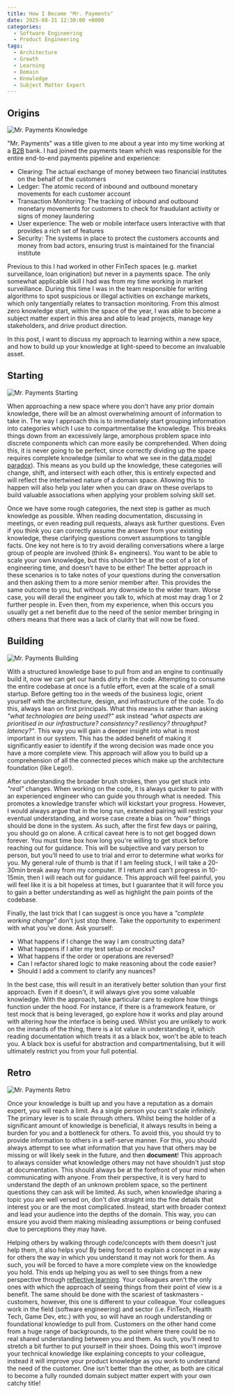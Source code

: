 ```yaml
---
title: How I Became "Mr. Payments"
date: 2025-08-31 12:30:00 +0000
categories:
  - Software Engineering
  - Product Engineering
tags:
  - Architecture
  - Growth
  - Learning
  - Domain
  - Knowledge
  - Subject Matter Expert
---
```


## Origins

![Mr. Payments Knowledge](../assets/img/posts/2025-08-31-images/mr-payments-knowledge.png)

"Mr. Payments" was a title given to me about a year into my time working at a [B2B](https://en.wikipedia.org/wiki/Business-to-business) bank. I had joined the payments team which was responsible for the entire end-to-end payments pipeline and experience:

* Clearing: The actual exchange of money between two financial institutes on the behalf of the customers
* Ledger: The atomic record of inbound and outbound monetary movements for each customer account
* Transaction Monitoring: The tracking of inbound and outbound monetary movements for customers to check for fraudulant activity or signs of money laundering
* User experience: The web or mobile interface users interactive with that provides a rich set of features
* Security: The systems in place to protect the customers accounts and money from bad actors, ensuring trust is maintained for the financial institute

Previous to this I had worked in other FinTech spaces (e.g. market surveillance, loan origination) but never in a payments space. The only somewhat applicable skill I had was from my time working in market surveillance. During this time I was in the team responsible for writing algorithms to spot suspicious or illegal activities on exchange markets, which only tangentially relates to transaction monitoring. From this almost zero knowledge start, within the space of the year, I was able to become a subject matter expert in this area and able to lead projects, manage key stakeholders, and drive product direction.

In this post, I want to discuss my approach to learning within a new space, and how to build up your knowledge at light-speed to become an invaluable asset.

## Starting

![Mr. Payments Starting](../assets/img/posts/2025-08-31-images/mr-payments-starting.png)

When approaching a new space where you don't have any prior domain knowledge, there will be an almost overwhelming amount of information to take in. The way I approach this is to immediately start grouping information into categories which I use to compartmentalise the knowledge. This breaks things down from an excessively large, amorphous problem space into discrete components which can more easily be comprehended. When doing this, it is never going to be perfect, since correctly dividing up the space requires complete knowledge (similar to what we see in the [data model paradox](../data-model-paradox)). This means as you build up the knowledge, these categories will change, shift, and intersect with each other, this is entirely expected and will reflect the intertwined nature of a domain space. Allowing this to happen will also help you later when you can draw on these overlaps to build valuable associations when applying your problem solving skill set.

Once we have some rough categories, the next step is gather as much knowledge as possible. When reading documentation, discussing in meetings, or even reading pull requests, always ask further questions. Even if you think you can correctly assume the answer from your existing knowledge, these clarifying questions convert assumptions to tangible facts. One key not here is to try avoid derailing conversations where a large group of people are involved (think 8+ engineers). You want to be able to scale your own knowledge, but this shouldn't be at the cost of a lot of engineering time, and doesn't have to be either! The better approach in these scenarios is to take notes of your questions during the conversation and then asking them to a more senior member after. This provides the same outcome to you, but without any downside to the wider team. Worse case, you will derail the engineer you talk to, which at most may drag 1 or 2 further people in. Even then, from my experience, when this occurs you usually get a net benefit due to the need of the senior member bringing in others means that there was a lack of clarity that will now be fixed.

## Building

![Mr. Payments Building](../assets/img/posts/2025-08-31-images/mr-payments-building.png)

With a structured knowledge base to pull from and an engine to continually build it, now we can get our hands dirty in the code. Attempting to consume the entire codebase at once is a futile effort, even at the scale of a small startup. Before getting too in the weeds of the business logic, orient yourself with the architecture, design, and infrastructure of the code. To do this, always lean on first principals. What this means is rather than asking *"what technologies are being used?"* ask instead *"what aspects are prioritised in our infrastructure? consistency? resiliency? throughput? latency?"*. This way you will gain a deeper insight into what is most important in our system. This has the added benefit of making it significantly easier to identify if the wrong decision was made once you have a more complete view. This approach will allow you to build up a comprehension of all the connected pieces which make up the architecture foundation (like Lego!).

After understanding the broader brush strokes, then you get stuck into *"real"* changes. When working on the code, it is always quicker to pair with an experienced engineer who can guide you through what is needed. This promotes a knowledge transfer which will kickstart your progress. However, I would always argue that in the long run, extended pairing will restrict your eventual understanding, and worse case create a bias on *"how"* things should be done in the system. As such, after the first few days or pairing, you should go on alone. A critical caveat here is to not get bogged down forever. You must time box how long you're willing to get stuck before reaching out for guidance. This will be subjective and vary person to person, but you'll need to use to trial and error to determine what works for you. My general rule of thumb is that if I am feeling stuck, I will take a 20-30min break away from my computer. If I return and can't progress in 10-15min, then I will reach out for guidance. This approach will feel painful, you will feel like it is a bit hopeless at times, but I guarantee that it will force you to gain a better understanding as well as highlight the pain points of the codebase.

Finally, the last trick that I can suggest is once you have a *"complete working change"* don't just stop there. Take the opportunity to experiment with what you've done. Ask yourself:

* What happens if I change the way I am constructing data?
* What happens if I alter my test setup or mocks?
* What happens if the order or operations are reversed?
* Can I refactor shared logic to make reasoning about the code easier?
* Should I add a comment to clarify any nuances?

In the best case, this will result in an iteratively better solution than your first approach. Even if it doesn't, it will always give you some valuable knowledge. With the approach, take particular care to explore how things function under the hood. For instance, if there is a framework feature, or test mock that is being leveraged, go explore how it works and play around with altering how the interface is being used. Whilst you are unlikely to work on the innards of the thing, there is a lot value in understanding it, which reading documentation which treats it as a black box, won't be able to teach you. A black box is useful for abstraction and compartmentalising, but it will ultimately restrict you from your full potential.

## Retro

![Mr. Payments Retro](../assets/img/posts/2025-08-31-images/mr-payments-retro.png)

Once your knowledge is built up and you have a reputation as a domain expert, you will reach a limit. As a single person you can't scale infinitely. The primary lever is to scale through others. Whilst being the holder of a significant amount of knowledge is beneficial, it always results in being a burden for you and a bottleneck for others. To avoid this, you should try to provide information to others in a self-serve manner. For this, you should always attempt to see what information that you have that others may be missing or will likely seek in the future, and then **document**! This approach to always consider what knowledge others may not have shouldn't just stop at documentation. This should always be at the forefront of your mind when communicating with anyone. From their perspective, it is very hard to understand the depth of an unknown problem space, so the pertinent questions they can ask will be limited. As such, when knowledge sharing a topic you are well versed on, don't dive straight into the fine details that interest you or are the most complicated. Instead, start with broader context and lead your audience into the depths of the domain. This way, you can ensure you avoid them making misleading assumptions or being confused due to perceptions they may have.

Helping others by walking through code/concepts with them doesn't just help them, it also helps you! By being forced to explain a concept in a way for others the way in which you understand it may not work for them. As such, you will be forced to have a more complete view on the knowledge you hold. This ends up helping you as well to see things from a new perspective through [reflective learning](https://en.wikipedia.org/wiki/Reflective_learning). Your colleagues aren't the only ones with which the approach of seeing things from their point of view is a benefit. The same should be done with the scariest of taskmasters - customers, however, this one is different to your colleague. Your colleagues work in the field (software engineering) and sector (i.e. FinTech, Health Tech, Game Dev, etc.) with you, so will have an rough understanding or foundational knowledge to pull from. Customers on the other hand come from a huge range of backgrounds, to the point where there could be no real shared understanding between you and them. As such, you'll need to stretch a bit further to put yourself in their shoes. Doing this won't improve your technical knowledge like explaining concepts to your colleague, instead it will improve your product knowledge as you work to understand the need of the customer. One isn't better than the other, as both are citical to become a fully rounded domain subject matter expert with your own catchy title!
